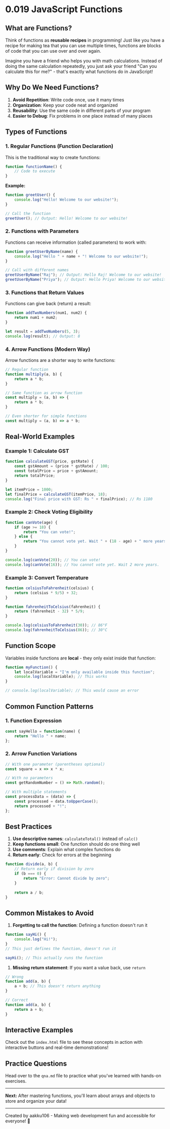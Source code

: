 # 0.019 JavaScript Functions

## What are Functions?

Think of functions as **reusable recipes** in programming! Just like you have a recipe for making tea that you can use multiple times, functions are blocks of code that you can use over and over again.

Imagine you have a friend who helps you with math calculations. Instead of doing the same calculation repeatedly, you just ask your friend "Can you calculate this for me?" - that's exactly what functions do in JavaScript!

## Why Do We Need Functions?

1. **Avoid Repetition**: Write code once, use it many times
2. **Organization**: Keep your code neat and organized
3. **Reusability**: Use the same code in different parts of your program
4. **Easier to Debug**: Fix problems in one place instead of many places

## Types of Functions

### 1. Regular Functions (Function Declaration)

This is the traditional way to create functions:

```javascript
function functionName() {
    // Code to execute
}
```

**Example:**

```javascript
function greetUser() {
    console.log("Hello! Welcome to our website!");
}

// Call the function
greetUser(); // Output: Hello! Welcome to our website!
```

### 2. Functions with Parameters

Functions can receive information (called parameters) to work with:

```javascript
function greetUserByName(name) {
    console.log("Hello " + name + "! Welcome to our website!");
}

// Call with different names
greetUserByName("Raj"); // Output: Hello Raj! Welcome to our website!
greetUserByName("Priya"); // Output: Hello Priya! Welcome to our website!
```

### 3. Functions that Return Values

Functions can give back (return) a result:

```javascript
function addTwoNumbers(num1, num2) {
    return num1 + num2;
}

let result = addTwoNumbers(5, 3);
console.log(result); // Output: 8
```

### 4. Arrow Functions (Modern Way)

Arrow functions are a shorter way to write functions:

```javascript
// Regular function
function multiply(a, b) {
    return a * b;
}

// Same function as arrow function
const multiply = (a, b) => {
    return a * b;
}

// Even shorter for simple functions
const multiply = (a, b) => a * b;
```

## Real-World Examples

### Example 1: Calculate GST

```javascript
function calculateGST(price, gstRate) {
    const gstAmount = (price * gstRate) / 100;
    const totalPrice = price + gstAmount;
    return totalPrice;
}

let itemPrice = 1000;
let finalPrice = calculateGST(itemPrice, 18);
console.log("Final price with GST: Rs " + finalPrice); // Rs 1180
```

### Example 2: Check Voting Eligibility

```javascript
function canVote(age) {
    if (age >= 18) {
        return "You can vote!";
    } else {
        return "You cannot vote yet. Wait " + (18 - age) + " more years.";
    }
}

console.log(canVote(20)); // You can vote!
console.log(canVote(16)); // You cannot vote yet. Wait 2 more years.
```

### Example 3: Convert Temperature

```javascript
function celsiusToFahrenheit(celsius) {
    return (celsius * 9/5) + 32;
}

function fahrenheitToCelsius(fahrenheit) {
    return (fahrenheit - 32) * 5/9;
}

console.log(celsiusToFahrenheit(30)); // 86°F
console.log(fahrenheitToCelsius(86)); // 30°C
```

## Function Scope

Variables inside functions are **local** - they only exist inside that function:

```javascript
function myFunction() {
    let localVariable = "I'm only available inside this function";
    console.log(localVariable); // This works
}

// console.log(localVariable); // This would cause an error
```

## Common Function Patterns

### 1. Function Expression

```javascript
const sayHello = function(name) {
    return "Hello " + name;
};
```

### 2. Arrow Function Variations

```javascript
// With one parameter (parentheses optional)
const square = x => x * x;

// With no parameters
const getRandomNumber = () => Math.random();

// With multiple statements
const processData = (data) => {
    const processed = data.toUpperCase();
    return processed + "!";
};
```

## Best Practices

1. **Use descriptive names**: `calculateTotal()` instead of `calc()`
2. **Keep functions small**: One function should do one thing well
3. **Use comments**: Explain what complex functions do
4. **Return early**: Check for errors at the beginning

```javascript
function divide(a, b) {
    // Return early if division by zero
    if (b === 0) {
        return "Error: Cannot divide by zero";
    }
    
    return a / b;
}
```

## Common Mistakes to Avoid

1. **Forgetting to call the function**: Defining a function doesn't run it

```javascript
function sayHi() {
    console.log("Hi!");
}
// This just defines the function, doesn't run it

sayHi(); // This actually runs the function
```

1. **Missing return statement**: If you want a value back, use `return`

```javascript
// Wrong
function add(a, b) {
    a + b; // This doesn't return anything
}

// Correct
function add(a, b) {
    return a + b;
}
```

## Interactive Examples

Check out the `index.html` file to see these concepts in action with interactive buttons and real-time demonstrations!

## Practice Questions

Head over to the `qna.md` file to practice what you've learned with hands-on exercises.

---

**Next:** After mastering functions, you'll learn about arrays and objects to store and organize your data!

---

Created by aakku106 - Making web development fun and accessible for everyone! 🚀
